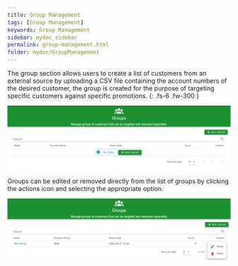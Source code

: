 ```yaml
---
title: Group Management
tags: [Group Management]
keywords: Group Management
sidebar: mydoc_sidebar
permalink: group-management.html
folder: mydoc/GroupManagement
---
```


The group section allows users to create a list of customers from an external source by uploading a CSV file containing the account numbers of the desired customer, the group is created for the purpose of targeting  specific customers against specific promotions.
{: .fs-6 .fw-300 }

<img src="./img/GroupManagement/GroupManagement.png" alt="">

Groups can be edited or removed directly from the list of groups by clicking the actions icon and selecting the appropriate option.

<img src="./img/GroupManagement/GroupMaint.png" alt="">